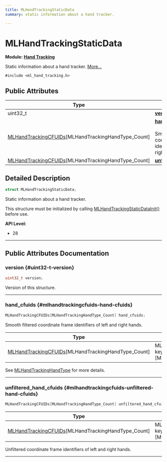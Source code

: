 ```yaml
---
title: MLHandTrackingStaticData
summary: static information about a hand tracker. 

---
```


# MLHandTrackingStaticData

**Module:** **[Hand Tracking](/versioned_docs/version-14-Jun-2023/api-ref/api/Modules/group___hand_tracking/group___hand_tracking.md)**



Static information about a hand tracker.  [More...](#detailed-description)


`#include <ml_hand_tracking.h>`

## Public Attributes

| Type           | Name           |
| -------------- | -------------- |
| uint32_t | **[version](/versioned_docs/version-14-Jun-2023/api-ref/api/Modules/group___hand_tracking/struct_m_l_hand_tracking_static_data.md#uint32-t-version)**  |
| [MLHandTrackingCFUIDs](/versioned_docs/version-14-Jun-2023/api-ref/api/Modules/group___hand_tracking/struct_m_l_hand_tracking_c_f_u_i_ds.md)[MLHandTrackingHandType_Count] | **[hand_cfuids](/versioned_docs/version-14-Jun-2023/api-ref/api/Modules/group___hand_tracking/struct_m_l_hand_tracking_static_data.md#mlhandtrackingcfuids-hand-cfuids)** <br></br>Smooth filtered coordinate frame identifiers of left and right hands.  |
| [MLHandTrackingCFUIDs](/versioned_docs/version-14-Jun-2023/api-ref/api/Modules/group___hand_tracking/struct_m_l_hand_tracking_c_f_u_i_ds.md)[MLHandTrackingHandType_Count] | **[unfiltered_hand_cfuids](/versioned_docs/version-14-Jun-2023/api-ref/api/Modules/group___hand_tracking/struct_m_l_hand_tracking_static_data.md#mlhandtrackingcfuids-unfiltered-hand-cfuids)**  |

## Detailed Description

```cpp
struct MLHandTrackingStaticData;
```

Static information about a hand tracker. 

This structure must be initialized by calling [MLHandTrackingStaticDataInit()](/versioned_docs/version-14-Jun-2023/api-ref/api/Modules/group___hand_tracking/group___hand_tracking.md#void-mlhandtrackingstaticdatainit) before use.




**API Level:**
  * 28




-----------
## Public Attributes Documentation

### version {#uint32-t-version}

```cpp
uint32_t version;
```


Version of this structure. 





-----------

### hand_cfuids {#mlhandtrackingcfuids-hand-cfuids}

```cpp
MLHandTrackingCFUIDs[MLHandTrackingHandType_Count] hand_cfuids;
```

Smooth filtered coordinate frame identifiers of left and right hands. 


| Type | Description |
|--|--|
| [MLHandTrackingCFUIDs](/versioned_docs/version-14-Jun-2023/api-ref/api/Modules/group___hand_tracking/struct_m_l_hand_tracking_c_f_u_i_ds.md)[MLHandTrackingHandType_Count] | MLCoordinateFrameUIDs for the keypoints. [MLHandTrackingHandType_Count] |


See [MLHandTrackingHandType](/versioned_docs/version-14-Jun-2023/api-ref/api/Modules/group___hand_tracking/group___hand_tracking.md#enum-mlhandtrackinghandtype) for more details. 





-----------

### unfiltered_hand_cfuids {#mlhandtrackingcfuids-unfiltered-hand-cfuids}

```cpp
MLHandTrackingCFUIDs[MLHandTrackingHandType_Count] unfiltered_hand_cfuids;
```



| Type | Description |
|--|--|
| [MLHandTrackingCFUIDs](/versioned_docs/version-14-Jun-2023/api-ref/api/Modules/group___hand_tracking/struct_m_l_hand_tracking_c_f_u_i_ds.md)[MLHandTrackingHandType_Count] | MLCoordinateFrameUIDs for the keypoints. [MLHandTrackingHandType_Count] |


Unfiltered coordinate frame identifiers of left and right hands. 





-----------


